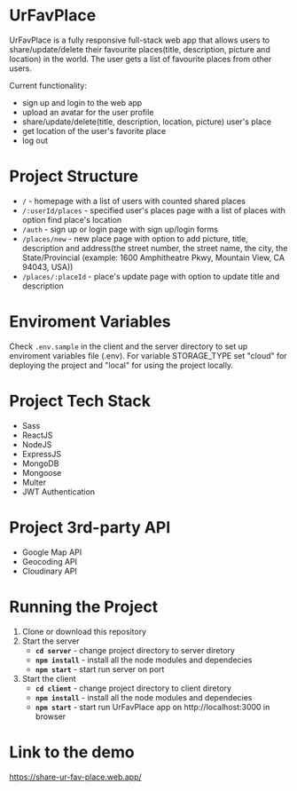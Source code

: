 # UrFavPlace
UrFavPlace is a fully responsive full-stack web app that allows users to share/update/delete their favourite places(title, description, picture and location) in the world. The user gets a list of favourite places from other users.

Current functionality:
* sign up and login to the web app 
* upload an avatar for the user profile
* share/update/delete(title, description, location, picture) user's place
* get location of the user's favorite place 
* log out

# Project Structure
* `/` - homepage with a list of users with counted shared places
* `/:userId/places` - specified user's places page with a list of places with option find place's location
* `/auth` - sign up or login page with sign up/login forms
* `/places/new` - new place page with option to add picture, title, description and address(the street number, the street name, the city, the State/Provincial (example: 1600 Amphitheatre Pkwy, Mountain View, CA 94043, USA))
* `/places/:placeId` - place's update page with option to update title and description

# Enviroment Variables
Check `.env.sample` in the client and the server directory to set up enviroment variables file (.env). For variable STORAGE_TYPE set "cloud" for deploying the project and "local" for using the project locally.

# Project Tech Stack
* Sass
* ReactJS
* NodeJS
* ExpressJS
* MongoDB
* Mongoose
* Multer
* JWT Authentication

# Project 3rd-party API
* Google Map API
* Geocoding API
* Cloudinary API

# Running the Project
1. Clone or download this repository
2. Start the server
   * **`cd server`** - change project directory to server diretory
   * **`npm install`** - install all the node modules and dependecies
   * **`npm start`** - start run server on port
3. Start the client
   * **`cd client`** - change project directory to client diretory
   * **`npm install`** - install all the node modules and dependecies
   * **`npm start`** - start run UrFavPlace app on http://localhost:3000 in browser

# Link to the demo
https://share-ur-fav-place.web.app/



